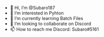 - 👋 Hi, I’m @Subaro187
- 👀 I’m interested in Pyhton
- 🌱 I’m currently learning Batch Files
- 💞️ I’m looking to collaborate on Discord
- 📫 How to reach me Discord: Subaro#5161

<!---
Subaro187/Subaro187 is a ✨ special ✨ repository because its `README.md` (this file) appears on your GitHub profile.
You can click the Preview link to take a look at your changes.
--->

